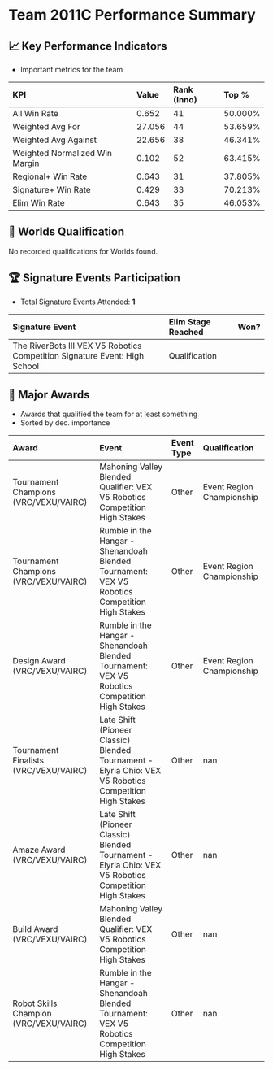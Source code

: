 # Team 2011C Performance Summary

## 📈 Key Performance Indicators
- Important metrics for the team

| KPI | Value | Rank (Inno) | Top % |
|:---|:-----|:----|:-----|
| All Win Rate | 0.652 | 41 | 50.000% |
| Weighted Avg For | 27.056 | 44 | 53.659% |
| Weighted Avg Against | 22.656 | 38 | 46.341% |
| Weighted Normalized Win Margin | 0.102 | 52 | 63.415% |
| Regional+ Win Rate | 0.643 | 31 | 37.805% |
| Signature+ Win Rate | 0.429 | 33 | 70.213% |
| Elim Win Rate | 0.643 | 35 | 46.053% |


## 🎯 Worlds Qualification
No recorded qualifications for Worlds found.

## 🏆 Signature Events Participation
- Total Signature Events Attended: **1**

| Signature Event | Elim Stage Reached | Won? |
|:----------------|:-------------------|:----|
| The RiverBots III VEX V5 Robotics Competition Signature Event: High School | Qualification |  |


## 🥇 Major Awards
- Awards that qualified the team for at least something
- Sorted by dec. importance

| Award | Event | Event Type | Qualification |
|:------|:------|:-----------|:--------------|
| Tournament Champions (VRC/VEXU/VAIRC) | Mahoning Valley Blended Qualifier: VEX V5 Robotics Competition High Stakes | Other | Event Region Championship |
| Tournament Champions (VRC/VEXU/VAIRC) | Rumble in the Hangar - Shenandoah Blended Tournament: VEX V5 Robotics Competition High Stakes | Other | Event Region Championship |
| Design Award (VRC/VEXU/VAIRC) | Rumble in the Hangar - Shenandoah Blended Tournament: VEX V5 Robotics Competition High Stakes | Other | Event Region Championship |
| Tournament Finalists (VRC/VEXU/VAIRC) | Late Shift (Pioneer Classic) Blended Tournament - Elyria Ohio: VEX V5 Robotics Competition High Stakes | Other | nan |
| Amaze Award (VRC/VEXU/VAIRC) | Late Shift (Pioneer Classic) Blended Tournament - Elyria Ohio: VEX V5 Robotics Competition High Stakes | Other | nan |
| Build Award (VRC/VEXU/VAIRC) | Mahoning Valley Blended Qualifier: VEX V5 Robotics Competition High Stakes | Other | nan |
| Robot Skills Champion (VRC/VEXU/VAIRC) | Rumble in the Hangar - Shenandoah Blended Tournament: VEX V5 Robotics Competition High Stakes | Other | nan |

